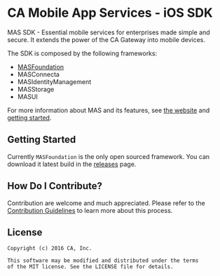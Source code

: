 # CA Mobile App Services - iOS SDK

MAS SDK - Essential mobile services for enterprises made simple and secure. It extends the power of the CA Gateway into mobile devices.

The SDK is composed by the following frameworks:

- [MASFoundation](https://github.com/CAAPIM/iOS-MASFoundation)
- MASConnecta
- MASIdentityManagement
- MASStorage
- MASUI

For more information about MAS and its features, see [the website][mas.ca.com] and [getting started][docs].


## Getting Started

Currently ```MASFoundation``` is the only open sourced framework. You can download it latest build in the [releases][releases] page.


## How Do I Contribute?

Contribution are welcome and much appreciated. Please refer to the [Contribution Guidelines][contributing] to learn more about this process.


## License

```
Copyright (c) 2016 CA, Inc.

This software may be modified and distributed under the terms
of the MIT license. See the LICENSE file for details.
```

 [mas.ca.com]: http://mas.ca.com/
 [docs]: http://mas.ca.com/docs/
 [blog]: http://mas.ca.com/blog/

 [releases]: https://github.com/CAAPIM/iOS-MASFoundation/releases
 [contributing]: https://github.com/CAAPIM/iOS-MAS-SDK/blob/develop/CONTRIBUTE.md
 [license-link]: https://github.com/CAAPIM/iOS-MAS-SDK/blob/develop/LICENSE

